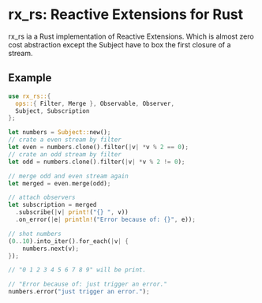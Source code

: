 # rx_rs: Reactive Extensions for Rust

rx_rs ia a Rust implementation of Reactive Extensions. Which is almost zero cost abstraction except the Subject have to box the first closure of a stream.

## Example 

```rust
use rx_rs::{ 
  ops::{ Filter, Merge }, Observable, Observer,
  Subject, Subscription 
};

let numbers = Subject::new();
// crate a even stream by filter
let even = numbers.clone().filter(|v| *v % 2 == 0);
// crate an odd stream by filter
let odd = numbers.clone().filter(|v| *v % 2 != 0);

// merge odd and even stream again
let merged = even.merge(odd);

// attach observers
let subscription = merged
  .subscribe(|v| print!("{} ", v))
  .on_error(|e| println!("Error because of: {}", e));

// shot numbers
(0..10).into_iter().for_each(|v| {
    numbers.next(v);
});

// "0 1 2 3 4 5 6 7 8 9" will be print.

// "Error because of: just trigger an error."
numbers.error("just trigger an error.");
```